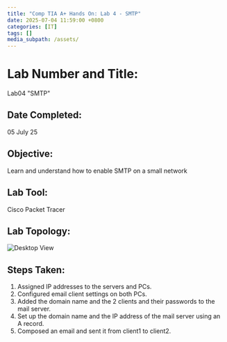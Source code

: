 ```yaml
---
title: "Comp TIA A+ Hands On: Lab 4 - SMTP"
date: 2025-07-04 11:59:00 +0800
categories: [IT]
tags: []
media_subpath: /assets/
---
```


# Lab Number and Title: 
Lab04 "SMTP"

## Date Completed: 
05 July 25
 
## Objective: 
Learn and understand how to enable SMTP on a small network
 
## Lab Tool: 
Cisco Packet Tracer

## Lab Topology:
![Desktop View](/lab04topology.png)


## Steps Taken:
 1. Assigned IP addresses to the servers and PCs.
 2. Configured email client settings on both PCs.
 3. Added the domain name and the 2 clients and their passwords to the mail server.
 4. Set up the domain name and the IP address of the mail server using an A record.
 5. Composed an email and sent it from client1 to client2.
